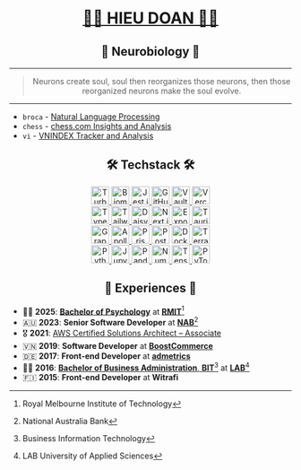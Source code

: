   <div align="center">
  <h1><a href="https://hieudoanm.github.io">👨‍💻 HIEU DOAN 👨‍💻</a></h1>
</div>

<div align="center">
  <h2>🧠 Neurobiology 🧬</h2>
</div>

---

<div align="center">
  <blockquote>Neurons create soul, soul then reorganizes those neurons, then those reorganized neurons make the soul evolve.</blockquote>
</div>

---

- `broca` - [Natural Language Processing][broca]
- `chess` - [chess.com Insights and Analysis][chess]
- `vi` - [VNINDEX Tracker and Analysis][vi]


<div align="center">
  <h2>🛠️ Techstack 🛠️</h2>
</div>

<div align="center">
  <a href="https://turbo.build" target="_blank">
    <img src="https://raw.githubusercontent.com/hieudoanm/hieudoanm/master/assets/svg/icons/readme/turbo.svg" title="Turbo" alt="Turbo" width="32px" height="32px" />
  </a>
  <a href="https://biomejs.dev" target="_blank">
    <img src="https://raw.githubusercontent.com/hieudoanm/hieudoanm/master/assets/svg/icons/readme/biome.js.svg" title="Biome" alt="Biome" width="32px" height="32px" />
  </a>
  <a href="https://jestjs.io" target="_blank">
    <img src="https://raw.githubusercontent.com/hieudoanm/hieudoanm/master/assets/svg/icons/readme/jest.js.svg" title="Jest.js" alt="Jest.js" width="32px" height="32px" />
  </a>
  <a href="https://github.com" target="_blank">
    <img src="https://raw.githubusercontent.com/hieudoanm/hieudoanm.github.io/master/svg/github.svg" title="GitHub" alt="GitHub" width="32px" height="32px" />
  </a>
  <a href="https://www.vaultproject.io" target="_blank">
    <img src="https://raw.githubusercontent.com/hieudoanm/hieudoanm.github.io/master/svg/vault.svg" title="Vault" alt="Vault" width="32px" height="32px" />
  </a>
  <a href="https://vercel.com" target="_blank">
    <img src="https://raw.githubusercontent.com/hieudoanm/hieudoanm.github.io/master/svg/vercel.svg" title="Vercel" alt="Vercel" width="32px" height="32px" />
  </a>
</div>

<div align="center">
  <a href="https://www.typescriptlang.org" target="_blank">
    <img src="https://raw.githubusercontent.com/hieudoanm/hieudoanm/master/assets/svg/icons/readme/typescript.svg" title="TypeScript" alt="TypeScript" width="32px" height="32px" />
  </a>
  <a href="https://tailwindcss.com" target="_blank">
    <img src="https://raw.githubusercontent.com/hieudoanm/hieudoanm/master/assets/svg/icons/readme/tailwindcss.svg" title="TailwindCSS" alt="TailwindCSS" width="32px" height="32px" />
  </a>
  <a href="https://daisyui.com" target="_blank">
    <img src="https://raw.githubusercontent.com/hieudoanm/hieudoanm/master/assets/svg/icons/readme/daisyui.svg" title="DaisyUI" alt="DaisyUI" width="32px" height="32px" />
  </a>
  <a href="https://nextjs.org" target="_blank">
    <img src="https://raw.githubusercontent.com/hieudoanm/hieudoanm/master/assets/svg/icons/readme/next.js.svg" title="Next.js" alt="Next.js" width="32px" height="32px" />
  </a>
  <a href="https://expo.dev" target="_blank">
    <img src="https://raw.githubusercontent.com/hieudoanm/hieudoanm/master/assets/svg/icons/readme/expo.svg" title="Expo" alt="Expo" width="32px" height="32px" />
  </a>
  <a href="https://tauri.app" target="_blank">
    <img src="https://raw.githubusercontent.com/hieudoanm/hieudoanm/master/assets/svg/icons/readme/tauri.svg" title="Tauri" alt="Tauri" width="32px" height="32px" />
  </a>
</div>

<div align="center">
  <a href="https://graphql.org" target="_blank">
    <img src="https://raw.githubusercontent.com/hieudoanm/hieudoanm/master/assets/svg/icons/readme/graphql.svg" title="GraphQL" alt="GraphQL" width="32px" height="32px" />
  </a>
  <a href="https://www.apollographql.com" target="_blank">
    <img src="https://raw.githubusercontent.com/hieudoanm/hieudoanm/master/assets/svg/icons/readme/apollo.svg" title="Apollo" alt="Apollo" width="32px" height="32px" />
  </a>
  <a href="https://www.prisma.io" target="_blank">
    <img src="https://raw.githubusercontent.com/hieudoanm/hieudoanm/master/assets/svg/icons/readme/prisma.svg" title="Prisma" alt="Prisma" width="32px" height="32px" />
  </a>
  <img src="https://raw.githubusercontent.com/hieudoanm/hieudoanm/master/assets/svg/icons/readme/postgresql.svg" alt="PostgreSQL" width="32px" height="32px" />
  <a href="https://www.docker.com" target="_blank">
    <img src="https://raw.githubusercontent.com/hieudoanm/hieudoanm.github.io/master/svg/docker.svg" title="Docker" alt="Docker" width="32px" height="32px" />
  </a>
  <a href="https://www.terraform.io" target="_blank">
    <img src="https://raw.githubusercontent.com/hieudoanm/hieudoanm.github.io/master/svg/terraform.svg" title="Terraform" alt="Terraform" width="32px" height="32px" />
  </a>
</div>

<div align="center">
  <a href="https://www.python.org" target="_blank">
    <img src="https://raw.githubusercontent.com/hieudoanm/hieudoanm/master/assets/svg/icons/readme/python.svg" title="Python" alt="Python" width="32px" height="32px" />
  </a>
  <a href="https://jupyter.org" target="_blank">
    <img src="https://raw.githubusercontent.com/hieudoanm/hieudoanm/master/assets/svg/icons/readme/jupyter.svg" title="Jupyter" alt="Jupyter" width="32px" height="32px" />
  </a>
  <a href="https://pandas.pydata.org" target="_blank">
    <img src="https://raw.githubusercontent.com/hieudoanm/hieudoanm/master/assets/svg/icons/readme/pandas.svg" title="Pandas" alt="Pandas" width="32px" height="32px" />
  </a>
  <a href="https://numpy.org" target="_blank">
    <img src="https://raw.githubusercontent.com/hieudoanm/hieudoanm/master/assets/svg/icons/readme/numpy.svg" title="NumPy" alt="NumPy" width="32px" height="32px" />
  </a>
  <a href="https://www.tensorflow.org" target="_blank">
    <img src="https://raw.githubusercontent.com/hieudoanm/hieudoanm/master/assets/svg/icons/readme/tensorflow.svg" title="Tensorflow" alt="Tensorflow" width="32px" height="32px" />
  </a>
  <a href="https://pytorch.org" target="_blank">
    <img src="https://raw.githubusercontent.com/hieudoanm/hieudoanm.github.io/master/svg/pytorch.svg" title="PyTorch" alt="PyTorch" width="32px" height="32px" />
  </a>
</div>

<div align="center">
  <h2>📜 Experiences 📜</h2>
</div>

- 👨‍🎓 **2025**: [**Bachelor of Psychology**][rmit-psychology] at [**RMIT**][rmit-vietnam][^1]
- 🇦🇺 **2023**: **Senior Software Developer** at [**NAB**][nab][^2]
- 🎖️ **2021**: [AWS Certified Solutions Architect – Associate][aws-ssa]
- 🇻🇳 **2019**: **Software Developer** at [**BoostCommerce**][boostcommerce]
- 🇩🇪 **2017**: **Front-end Developer** at [**admetrics**][admetrics]
- 👨‍🎓 **2016**: [**Bachelor of Business Administration**, **BIT**][lab-bba-bit][^3] at [**LAB**][lab][^4]
- 🇫🇮 **2015**: **Front-end Developer** at **Witrafi**

[^1]: Royal Melbourne Institute of Technology
[^2]: National Australia Bank
[^3]: Business Information Technology
[^4]: LAB University of Applied Sciences

[admetrics]: https://www.admetrics.io/
[aws-ssa]: https://www.credly.com/badges/a427ccdc-fc44-4874-a422-21d772e0e4b3
[boostcommerce]: https://boostcommerce.net/
[lab]: https://lab.fi/
[lab-bba-bit]: https://lab.fi/en/study/bachelor-business-administration-business-information-technology-full-time-studies-lahti-210
[nab]: https://www.nab.com.au/
[rmit-psychology]: https://www.rmit.edu.vn/study-at-rmit/undergraduate-programs/bachelor-of-psychology
[rmit-vietnam]: https://www.rmit.edu.vn/

[broca]: https://broca.vercel.app/
[chess]: https://chessinsights.vercel.app/
[vi]: https://iboard.ssi.com.vn/

